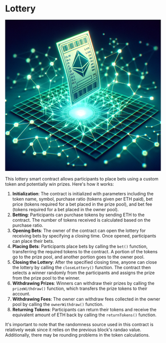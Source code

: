 # Lottery


![image-20240419015207639](./Images/image-20240419015207639.png)



This lottery smart contract allows participants to place bets using a custom token and potentially win prizes. Here's how it works:

1. **Initialization**: The contract is initialized with parameters including the token name, symbol, purchase ratio (tokens given per ETH paid), bet price (tokens required for a bet placed in the prize pool), and bet fee (tokens required for a bet placed in the owner pool).
2. **Betting**: Participants can purchase tokens by sending ETH to the contract. The number of tokens received is calculated based on the purchase ratio.
3. **Opening Bets**: The owner of the contract can open the lottery for receiving bets by specifying a closing time. Once opened, participants can place their bets.
4. **Placing Bets**: Participants place bets by calling the `bet()` function, transferring the required tokens to the contract. A portion of the tokens go to the prize pool, and another portion goes to the owner pool.
5. **Closing the Lottery**: After the specified closing time, anyone can close the lottery by calling the `closeLottery()` function. The contract then selects a winner randomly from the participants and assigns the prize from the prize pool to the winner.
6. **Withdrawing Prizes**: Winners can withdraw their prizes by calling the `prizeWithdraw()` function, which transfers the prize tokens to their account.
7. **Withdrawing Fees**: The owner can withdraw fees collected in the owner pool by calling the `ownerWithdraw()` function.
8. **Returning Tokens**: Participants can return their tokens and receive the equivalent amount of ETH back by calling the `returnTokens()` function.

It's important to note that the randomness source used in this contract is relatively weak since it relies on the previous block's randao value. Additionally, there may be rounding problems in the token calculations.
